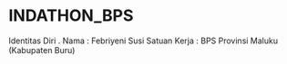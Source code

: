 # INDATHON_BPS

Identitas Diri
.
Nama : Febriyeni Susi
Satuan Kerja : BPS Provinsi Maluku (Kabupaten Buru)
